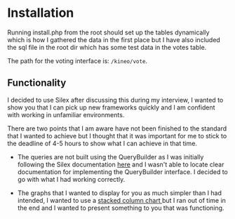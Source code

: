 # Installation

Running install.php from the root should set up the tables dynamically which is how I gathered the data in the first place but I have also included the sql file in the root dir which has some test data in the votes table.

The path for the voting interface is: `/kineo/vote`.

## Functionality

I decided to use Silex after discussing this during my interview, I wanted to show you that I can pick up new frameworks quickly and I am confident with working in unfamiliar environments.

There are two points that I am aware have not been finished to the standard that I wanted to achieve but I thought that it was important for me to stick to the deadline of 4-5 hours to show what I can achieve in that time.

- The queries are not built using the QueryBuilder as I was initially following the Silex documentation [here](http://silex.sensiolabs.org/doc/providers/doctrine.html) and I wasn't able to locate clear documentation for implementing the QueryBuilder interface. I decided to go with what I had working correctly.

- The graphs that I wanted to display for you as much simpler than I had intended, I wanted to use a [stacked column chart ](http://www.highcharts.com/demo/column-stacked) but I ran out of time in the end and I wanted to present something to you that was functioning.